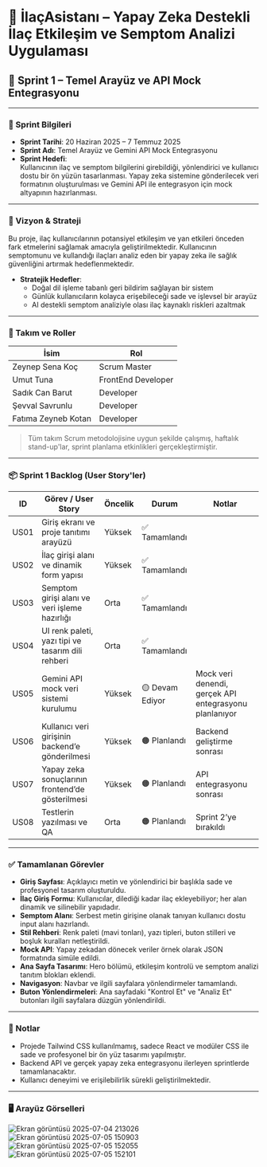 
# 🧠 İlaçAsistanı – Yapay Zeka Destekli İlaç Etkileşim ve Semptom Analizi Uygulaması

## 🚀 Sprint 1 – Temel Arayüz ve API Mock Entegrasyonu

---

### 📅 Sprint Bilgileri

- **Sprint Tarihi**: 20 Haziran 2025 – 7 Temmuz 2025  
- **Sprint Adı**: Temel Arayüz ve Gemini API Mock Entegrasyonu  
- **Sprint Hedefi**:  
  Kullanıcının ilaç ve semptom bilgilerini girebildiği, yönlendirici ve kullanıcı dostu bir ön yüzün tasarlanması. Yapay zeka sistemine gönderilecek veri formatının oluşturulması ve Gemini API ile entegrasyon için mock altyapının hazırlanması.

---

### 🎯 Vizyon & Strateji

Bu proje, ilaç kullanıcılarının potansiyel etkileşim ve yan etkileri önceden fark etmelerini sağlamak amacıyla geliştirilmektedir. Kullanıcının semptomunu ve kullandığı ilaçları analiz eden bir yapay zeka ile sağlık güvenliğini artırmak hedeflenmektedir.

- **Stratejik Hedefler**:  
  - Doğal dil işleme tabanlı geri bildirim sağlayan bir sistem  
  - Günlük kullanıcıların kolayca erişebileceği sade ve işlevsel bir arayüz  
  - AI destekli semptom analiziyle olası ilaç kaynaklı riskleri azaltmak  

---

### 👥 Takım ve Roller

| İsim                | Rol                |
|---------------------|--------------------|
| Zeynep Sena Koç      | Scrum Master       |
| Umut Tuna            | FrontEnd Developer |
| Sadık Can Barut      | Developer          |
| Şevval Savrunlu      | Developer          |
| Fatıma Zeyneb Kotan  | Developer          |

> Tüm takım Scrum metodolojisine uygun şekilde çalışmış, haftalık stand-up'lar, sprint planlama etkinlikleri gerçekleştirmiştir.

---

### 📦 Sprint 1 Backlog (User Story'ler)


| ID   | Görev / User Story                                | Öncelik | Durum           | Notlar                                                 |
| ---- | ------------------------------------------------- |-------- | ----------------|--------------------------------------------------------|
| US01 | Giriş ekranı ve proje tanıtımı arayüzü            | Yüksek  | ✅ Tamamlandı   |                                                        |
| US02 | İlaç girişi alanı ve dinamik form yapısı          | Yüksek  | ✅ Tamamlandı   |                                                        |
| US03 | Semptom girişi alanı ve veri işleme hazırlığı     | Orta    | ✅ Tamamlandı   |                                                        |
| US04 | UI renk paleti, yazı tipi ve tasarım dili rehberi | Orta    | ✅ Tamamlandı   |                                                        |
| US05 | Gemini API mock veri sistemi kurulumu             | Yüksek  | 🟡 Devam Ediyor | Mock veri denendi, gerçek API entegrasyonu planlanıyor |
| US06 | Kullanıcı veri girişinin backend’e gönderilmesi   | Yüksek  | 🟠 Planlandı    | Backend geliştirme sonrası                             |
| US07 | Yapay zeka sonuçlarının frontend’de gösterilmesi  | Yüksek  | 🟠 Planlandı    | API entegrasyonu sonrası                               |
| US08 | Testlerin yazılması ve QA                         | Orta    | 🟠 Planlandı    | Sprint 2’ye bırakıldı                                  |



---

### ✅ Tamamlanan Görevler

- **Giriş Sayfası**: Açıklayıcı metin ve yönlendirici bir başlıkla sade ve profesyonel tasarım oluşturuldu.
- **İlaç Giriş Formu**: Kullanıcılar, dilediği kadar ilaç ekleyebiliyor; her alan dinamik ve silinebilir yapıdadır.
- **Semptom Alanı**: Serbest metin girişine olanak tanıyan kullanıcı dostu input alanı hazırlandı.
- **Stil Rehberi**: Renk paleti (mavi tonları), yazı tipleri, buton stilleri ve boşluk kuralları netleştirildi.
- **Mock API**: Yapay zekadan dönecek veriler örnek olarak JSON formatında simüle edildi.
- **Ana Sayfa Tasarımı**: Hero bölümü, etkileşim kontrolü ve semptom analizi tanıtım blokları eklendi.
- **Navigasyon**: Navbar ve ilgili sayfalara yönlendirmeler tamamlandı.
- **Buton Yönlendirmeleri**: Ana sayfadaki "Kontrol Et" ve "Analiz Et" butonları ilgili sayfalara düzgün yönlendirildi.

---

### 📌 Notlar

- Projede Tailwind CSS kullanılmamış, sadece React ve modüler CSS ile sade ve profesyonel bir ön yüz tasarımı yapılmıştır.
- Backend API ve gerçek yapay zeka entegrasyonu ilerleyen sprintlerde tamamlanacaktır.
- Kullanıcı deneyimi ve erişilebilirlik sürekli geliştirilmektedir.

---

### 🖥️ Arayüz Görselleri

![Ekran görüntüsü 2025-07-04 213026](https://github.com/user-attachments/assets/9176f8f7-781a-4db2-a271-37d9b41f55fa)
![Ekran görüntüsü 2025-07-05 150903](https://github.com/user-attachments/assets/440b376f-4862-4127-9c0b-2352b0114ce2)
![Ekran görüntüsü 2025-07-05 152055](https://github.com/user-attachments/assets/0b3317ea-aa81-487a-afa4-5190e09745bb)
![Ekran görüntüsü 2025-07-05 152101](https://github.com/user-attachments/assets/c03eb4c0-9b71-4405-a6f4-cc49d381e9c7)




